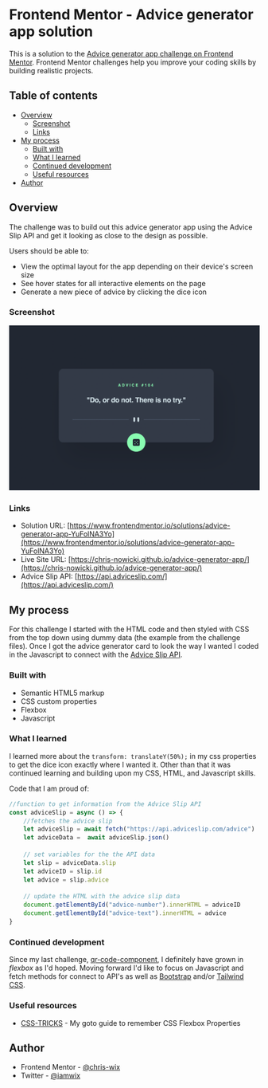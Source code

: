 # Frontend Mentor - Advice generator app solution

This is a solution to the [Advice generator app challenge on Frontend Mentor](https://www.frontendmentor.io/challenges/advice-generator-app-QdUG-13db). Frontend Mentor challenges help you improve your coding skills by building realistic projects.

## Table of contents

- [Overview](#overview)
  - [Screenshot](#screenshot)
  - [Links](#links)
- [My process](#my-process)
  - [Built with](#built-with)
  - [What I learned](#what-i-learned)
  - [Continued development](#continued-development)
  - [Useful resources](#useful-resources)
- [Author](#author)

## Overview
The challenge was to build out this advice generator app using the Advice Slip API and get it looking as close to the design as possible.

Users should be able to:

- View the optimal layout for the app depending on their device's screen size
- See hover states for all interactive elements on the page
- Generate a new piece of advice by clicking the dice icon

### Screenshot

![](./images/screenshot.jpg)

### Links

- Solution URL: [https://www.frontendmentor.io/solutions/advice-generator-app-YuFolNA3Yo](https://www.frontendmentor.io/solutions/advice-generator-app-YuFolNA3Yo)
- Live Site URL: [https://chris-nowicki.github.io/advice-generator-app/](https://chris-nowicki.github.io/advice-generator-app/)
- Advice Slip API: [https://api.adviceslip.com/](https://api.adviceslip.com/)

## My process

For this challenge I started with the HTML code and then styled with CSS from the top down using dummy data (the example from the challenge files).  Once I got the advice generator card to look
the way I wanted I coded in the Javascript to connect with the [Advice Slip API](https://api.adviceslip.com/).

### Built with

- Semantic HTML5 markup
- CSS custom properties
- Flexbox
- Javascript

### What I learned

I learned more about the `transform: translateY(50%);` in my css properties to get the dice icon exactly where I wanted it.  Other than that it was continued
learning and building upon my CSS, HTML, and Javascript skills.

Code that I am proud of:
```js
//function to get information from the Advice Slip API
const adviceSlip = async () => {
    //fetches the advice slip
    let adviceSlip = await fetch("https://api.adviceslip.com/advice")
    let adviceData =  await adviceSlip.json()

    // set variables for the the API data
    let slip = adviceData.slip
    let adviceID = slip.id
    let advice = slip.advice

    // update the HTML with the advice slip data
    document.getElementById("advice-number").innerHTML = adviceID
    document.getElementById("advice-text").innerHTML = advice
}
```

### Continued development

Since my last challenge, [qr-code-component](https://github.com/chris-nowicki/qr-code-component), I definitely have grown in *flexbox* as I'd hoped.  Moving forward I'd like to focus on
Javascript and fetch methods for connect to API's as well as [Bootstrap](https://getbootstrap.com/) and/or [Tailwind CSS](https://tailwindcss.com/).

### Useful resources

- [CSS-TRICKS](https://css-tricks.com/snippets/css/a-guide-to-flexbox/) - My goto guide to remember CSS Flexbox Properties

## Author

- Frontend Mentor - [@chris-wix](https://www.frontendmentor.io/profile/chris-nowicki)
- Twitter - [@iamwix](https://www.twitter.com/iamwix)